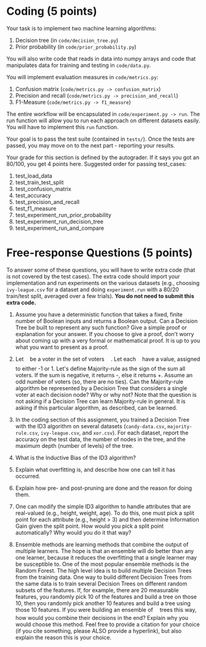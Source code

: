 # Coding (5 points)
Your task is to implement two machine learning algorithms:

1. Decision tree (in `code/decision_tree.py`)
2. Prior probability (in `code/prior_probability.py`)

You will also write code that reads in data into numpy arrays and code that manipulates
data for training and testing in `code/data.py`.

You will implement evaluation measures in `code/metrics.py`:

1. Confusion matrix (`code/metrics.py -> confusion_matrix`)
2. Precision and recall (`code/metrics.py -> precision_and_recall`)
3. F1-Measure (`code/metrics.py -> f1_measure`)

The entire workflow will be encapsulated in `code/experiment.py -> run`. The run function 
will allow you to run each approach on different datasets easily. You will have to 
implement this `run` function.

Your goal is to pass the test suite (contained in `tests/`). Once the tests are passed, you 
may move on to the next part - reporting your results.

Your grade for this section is defined by the autograder. If it says you got an 80/100,
you get 4 points here. Suggested order for passing test_cases:

1. test_load_data
2. test_train_test_split
3. test_confusion_matrix
4. test_accuracy
5. test_precision_and_recall
6. test_f1_measure
7. test_experiment_run_prior_probability
8. test_experiment_run_decision_tree
9. test_experiment_run_and_compare

# Free-response Questions (5 points)

To answer some of these questions, you will have to write extra code (that is not covered by the test cases). The extra code should import your implementation and run experiments on the various datasets (e.g., choosing `ivy-league.csv` for a dataset and doing `experiment.run` with a 80/20 train/test split, averaged over a few trials). **You do not need to submit this extra code.**

1. Assume you have a deterministic function that takes a fixed, finite number of Boolean inputs and returns a Boolean output. Can a Decision Tree be built to represent any such function? Give a simple proof or explanation for your answer. If you choose to give a proof, don't worry about coming up with a very formal or mathematical proof. It is up to you what you want to present as a proof.

2. Let <img src="/tex/6c4adbc36120d62b98deef2a20d5d303.svg?invert_in_darkmode&sanitize=true" align=middle width=8.55786029999999pt height=14.15524440000002pt/>  be a voter in the set of voters <img src="/tex/a9a3a4a202d80326bda413b5562d5cd1.svg?invert_in_darkmode&sanitize=true" align=middle width=13.242037049999992pt height=22.465723500000017pt/>. Let each <img src="/tex/6c4adbc36120d62b98deef2a20d5d303.svg?invert_in_darkmode&sanitize=true" align=middle width=8.55786029999999pt height=14.15524440000002pt/> have a value, assigned to either -1 or 1. Let's define Majority-rule as the sign of the sum all voters. If the sum is negative, it returns -, else it returns +. Assume an odd number of voters (so, there are no ties). Can the Majority-rule algorithm be represented by a Decision Tree that considers a single voter at each decision node? Why or why not? Note that the question is not asking if a Decision Tree can learn Majority-rule in general. It is asking if this particular algorithm, as described, can be learned.

3. In the coding section of this assignment, you trained a Decision Tree with the ID3 algorithm on several datasets (`candy-data.csv`, `majority-rule.csv`, `ivy-league.csv`, and `xor.csv`). For each dataset, report the accuracy on the test data, the number of nodes in the tree, and the maximum depth (number of levels) of the tree. 

4. What is the Inductive Bias of the ID3 algorithm?

5. Explain what overfitting is, and describe how one can tell it has occurred.

6. Explain how pre- and post-pruning are done and the reason for doing them.

7. One can modify the simple ID3 algorithm to handle attributes that are real-valued (e.g., height, weight, age). To do this, one must pick a split point for each attribute (e.g., height > 3) and then determine Information Gain given the split point. How would you pick a split point automatically? Why would you do it that way?  

8. Ensemble methods are learning methods that combine the output of multiple learners. The hope is that an ensemble will do better than any one learner, because it reduces the overfitting that a single learner may be susceptible to. One of the most popular ensemble methods is the Random Forest. The high level idea is to build multiple Decision Trees from the training data. One way to build different Decision Trees from the same data is to train several Decision Trees on different random subsets of the features. If, for example, there are 20 measurable features, you randomly pick 10 of the features and build a tree on those 10, then you randomly pick another 10 features and build a tree using those 10 features. If you were building an ensemble of <img src="/tex/55a049b8f161ae7cfeb0197d75aff967.svg?invert_in_darkmode&sanitize=true" align=middle width=9.86687624999999pt height=14.15524440000002pt/> trees this way, how would you combine their decisions in the end? Explain why you would choose this method. Feel free to provide a citation for your choice (if you cite something, please ALSO provide a hyperlink), but also explain the reason this is your choice.

